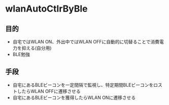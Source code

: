 # wlanAutoCtlrByBle

## 目的
- 自宅ではWLAN ON、外出中ではWLAN OFFに自動的に切替ることで消費電力を抑える(自分用)
- BLE勉強

## 手段
- 自宅にあるBLEビーコンを一定間隔で監視し、特定期間BLEビーコンをロストしたらWLAN OFFに遷移させる
- 自宅にあるBLEビーコンを獲得したらWLAN ONに遷移させる
